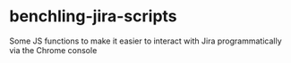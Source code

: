 # benchling-jira-scripts
Some JS functions to make it easier to interact with Jira programmatically via the Chrome console
